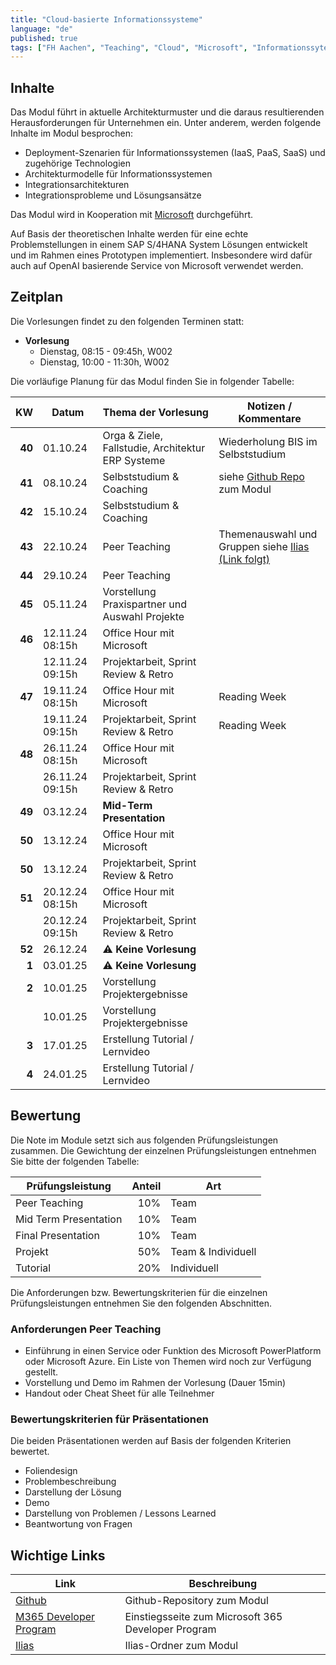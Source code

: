 ```yaml
---
title: "Cloud-basierte Informationssysteme"
language: "de"
published: true
tags: ["FH Aachen", "Teaching", "Cloud", "Microsoft", "Informationssyteme"]
---
```


## Inhalte

Das Modul führt in aktuelle Architekturmuster und die daraus resultierenden
Herausforderungen für Unternehmen ein. Unter anderem, werden folgende
Inhalte im Modul besprochen:

- Deployment-Szenarien für Informationssystemen (IaaS, PaaS, SaaS) und
  zugehörige Technologien
- Architekturmodelle für Informationssystemen
- Integrationsarchitekturen
- Integrationsprobleme und Lösungsansätze

Das Modul wird in Kooperation mit [Microsoft](https://microsoft.com)
durchgeführt.

Auf Basis der theoretischen Inhalte werden für eine echte Problemstellungen in
einem SAP S/4HANA System Lösungen entwickelt und im Rahmen eines Prototypen
implementiert. Insbesondere wird dafür auch auf OpenAI basierende Service von
Microsoft verwendet werden.

## Zeitplan

Die Vorlesungen findet zu den folgenden Terminen statt:

- **Vorlesung**
  - Dienstag, 08:15 - 09:45h, W002
  - Dienstag, 10:00 - 11:30h, W002

Die vorläufige Planung für das Modul finden Sie in folgender Tabelle:

|     KW | Datum           | Thema der Vorlesung                               | Notizen / Kommentare                                                       |
| -----: | --------------- | ------------------------------------------------- | -------------------------------------------------------------------------- |
| **40** | 01.10.24        | Orga & Ziele, Fallstudie, Architektur ERP Systeme | Wiederholung BIS im Selbststudium                                          |
| **41** | 08.10.24        | Selbststudium & Coaching                          | siehe [Github Repo](https://github.com/ceedee666/cloud_based_is) zum Modul |
| **42** | 15.10.24        | Selbststudium & Coaching                          |                                                                            |
| **43** | 22.10.24        | Peer Teaching                                     | Themenauswahl und Gruppen siehe [Ilias (Link folgt)]()                     |
| **44** | 29.10.24        | Peer Teaching                                     |                                                                            |
| **45** | 05.11.24        | Vorstellung Praxispartner und Auswahl Projekte    |                                                                            |
| **46** | 12.11.24 08:15h | Office Hour mit Microsoft                         |                                                                            |
|        | 12.11.24 09:15h | Projektarbeit, Sprint Review & Retro              |                                                                            |
| **47** | 19.11.24 08:15h | Office Hour mit Microsoft                         | Reading Week                                                               |
|        | 19.11.24 09:15h | Projektarbeit, Sprint Review & Retro              | Reading Week                                                               |
| **48** | 26.11.24 08:15h | Office Hour mit Microsoft                         |                                                                            |
|        | 26.11.24 09:15h | Projektarbeit, Sprint Review & Retro              |                                                                            |
| **49** | 03.12.24        | **Mid-Term Presentation**                         |                                                                            |
| **50** | 13.12.24        | Office Hour mit Microsoft                         |                                                                            |
| **50** | 13.12.24        | Projektarbeit, Sprint Review & Retro              |                                                                            |
| **51** | 20.12.24 08:15h | Office Hour mit Microsoft                         |                                                                            |
|        | 20.12.24 09:15h | Projektarbeit, Sprint Review & Retro              |                                                                            |
| **52** | 26.12.24        | ⚠️ **Keine Vorlesung**                            |                                                                            |
|  **1** | 03.01.25        | ⚠️ **Keine Vorlesung**                            |                                                                            |
|  **2** | 10.01.25        | Vorstellung Projektergebnisse                     |                                                                            |
|        | 10.01.25        | Vorstellung Projektergebnisse                     |                                                                            |
|  **3** | 17.01.25        | Erstellung Tutorial / Lernvideo                   |                                                                            |
|  **4** | 24.01.25        | Erstellung Tutorial / Lernvideo                   |                                                                            |

## Bewertung

Die Note im Module setzt sich aus folgenden Prüfungsleistungen zusammen.
Die Gewichtung der einzelnen Prüfungsleistungen entnehmen
Sie bitte der folgenden Tabelle:

| Prüfungsleistung      | Anteil | Art                |
| --------------------- | -----: | ------------------ |
| Peer Teaching         |    10% | Team               |
| Mid Term Presentation |    10% | Team               |
| Final Presentation    |    10% | Team               |
| Projekt               |    50% | Team & Individuell |
| Tutorial              |    20% | Individuell        |

Die Anforderungen bzw. Bewertungskriterien für die einzelnen Prüfungsleistungen entnehmen
Sie den folgenden Abschnitten.

### Anforderungen Peer Teaching

- Einführung in einen Service oder Funktion des Microsoft PowerPlatform oder
  Microsoft Azure. Ein Liste von Themen wird noch zur Verfügung gestellt.
- Vorstellung und Demo im Rahmen der Vorlesung (Dauer 15min)
- Handout oder Cheat Sheet für alle Teilnehmer

### Bewertungskriterien für Präsentationen

Die beiden Präsentationen werden auf Basis der folgenden Kriterien bewertet.

- Foliendesign
- Problembeschreibung
- Darstellung der Lösung
- Demo
- Darstellung von Problemen / Lessons Learned
- Beantwortung von Fragen

## Wichtige Links

| Link                                                                                      | Beschreibung                                       |
| ----------------------------------------------------------------------------------------- | -------------------------------------------------- |
| [Github](https://github.com/ceedee666/cloud_based_is)                                     | Github-Repository zum Modul                        |
| [M365 Developer Program](https://developer.microsoft.com/en-us/microsoft-365/dev-program) | Einstiegsseite zum Microsoft 365 Developer Program |
| [Ilias](https://www.ili.fh-aachen.de/goto_elearning_crs_1160352.html)                     | Ilias-Ordner zum Modul                             |
